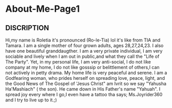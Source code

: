 # About-Me-Page1

## DISCRIPTION
Hi,my name is Roletia it's pronounced (Ro-le-Tia) lol it's like from TIA and Tamara. I am a single mother of four grown adults, ages 28,27,24,23. I also have one beautiful granddaugther. I am a very private individual, I am very sociable and lively when I am out in public,and what they call the "Life of The Party". Yet, in my personal life, I am very anti-social, I do not like company at my home, I do not like gosssip or belittlement of others,I can not actively in petty drama. My home life is very peaceful and serene. I am a Godfearing woman, who prides herself on spreading love, peace, light, and the Good News of The Gospel of 'Jesus Christ" am Ivrit so we say "Yahusha Ha'Mashiach" ( the son). He came down in His Father's name "Yahuah". I spread joy every where I go,I even have a tattoo tha says; Ms.Joyrider360 and I try to live up to it.;)
